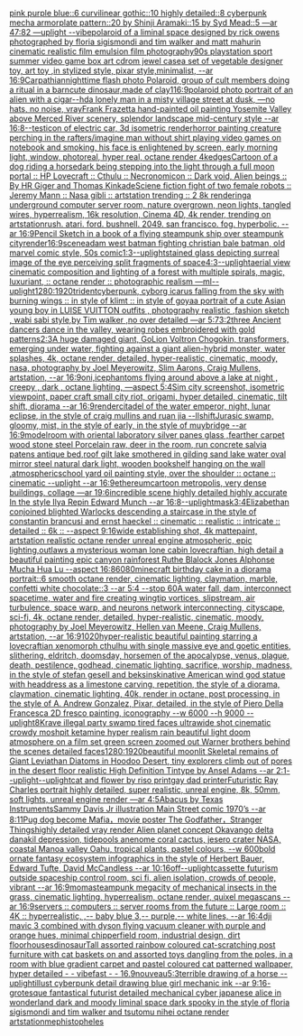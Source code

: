 [pink purple blue::6 curvilinear gothic::10 highly detailed::8 cyberpunk mecha armorplate pattern::20 by Shinji Aramaki::15 by Syd Mead::5 —ar 47:82 —uplight --vibe](https://www.ebank.nz/aiartgenerator?category=pink%2520purple%2520blue%3A%3A6%2520curvilinear%2520gothic%3A%3A10%2520highly%2520detailed%3A%3A8%2520cyberpunk%2520mecha%2520armorplate%2520pattern%3A%3A20%2520by%2520Shinji%2520Aramaki%3A%3A15%2520by%2520Syd%2520Mead%3A%3A5%2520%E2%80%94ar%252047%3A82%2520%E2%80%94uplight%2520--vibe)[polaroid of a liminal space designed by rick owens photographed by floria sigismondi and tim walker  and matt mahurin cinematic realistic film emulsion film photography](https://www.ebank.nz/aiartgenerator?category=polaroid%2520of%2520a%2520liminal%2520space%2520designed%2520by%2520rick%2520owens%2520photographed%2520by%2520floria%2520sigismondi%2520and%2520tim%2520walker%2520%2520and%2520matt%2520mahurin%2520cinematic%2520realistic%2520film%2520emulsion%2520film%2520photography)[90s playstation sport summer video game box art cdrom jewel case](https://www.ebank.nz/aiartgenerator?category=90s%2520playstation%2520sport%2520summer%2520video%2520game%2520box%2520art%2520cdrom%2520jewel%2520case)[a set of vegetable designer toy, art toy ,in stylized style, pixar style,minimalist, --ar 16:9](https://www.ebank.nz/aiartgenerator?category=a%2520set%2520of%2520vegetable%2520designer%2520toy%2C%2520art%2520toy%2520%2Cin%2520stylized%2520style%2C%2520pixar%2520style%2Cminimalist%2C%2520--ar%252016%3A9)[Carpathian](https://www.ebank.nz/aiartgenerator?category=Carpathian)[nighttime flash photo Polaroid, group of cult members doing a ritual in a barn](https://www.ebank.nz/aiartgenerator?category=nighttime%2520flash%2520photo%2520Polaroid%2C%2520group%2520of%2520cult%2520members%2520doing%2520a%2520ritual%2520in%2520a%2520barn)[cute dinosaur,made of clay](https://www.ebank.nz/aiartgenerator?category=cute%2520dinosaur%2Cmade%2520of%2520clay)[1](https://www.ebank.nz/aiartgenerator?category=1)[16:9](https://www.ebank.nz/aiartgenerator?category=16%3A9)[polaroid photo portrait of an alien with a cigar](https://www.ebank.nz/aiartgenerator?category=polaroid%2520photo%2520portrait%2520of%2520an%2520alien%2520with%2520a%2520cigar)[--hd](https://www.ebank.nz/aiartgenerator?category=--hd)[](https://www.ebank.nz/aiartgenerator?category=)[a lonely man in a misty village street at dusk, —no hats, no noise, vray](https://www.ebank.nz/aiartgenerator?category=a%2520lonely%2520man%2520in%2520a%2520misty%2520village%2520street%2520at%2520dusk%2C%2520%E2%80%94no%2520hats%2C%2520no%2520noise%2C%2520vray)[Frank Frazetta hand-painted oil painting Yosemite Valley above Merced River scenery, splendor landscape mid-century style --ar 16:8](https://www.ebank.nz/aiartgenerator?category=Frank%2520Frazetta%2520hand-painted%2520oil%2520painting%2520Yosemite%2520Valley%2520above%2520Merced%2520River%2520scenery%2C%2520splendor%2520landscape%2520mid-century%2520style%2520--ar%252016%3A8)[--test](https://www.ebank.nz/aiartgenerator?category=--test)[icon of electric car, 3d isometric render](https://www.ebank.nz/aiartgenerator?category=icon%2520of%2520electric%2520car%2C%25203d%2520isometric%2520render)[horror painting creature perching in the rafters](https://www.ebank.nz/aiartgenerator?category=horror%2520painting%2520creature%2520perching%2520in%2520the%2520rafters)[/imagine  man without shirt playing video games on notebook and smoking, his face is enlightened by screen, early morning light, window, photoreal, hyper real, octane render 4k](https://www.ebank.nz/aiartgenerator?category=/imagine%2520%2520man%2520without%2520shirt%2520playing%2520video%2520games%2520on%2520notebook%2520and%2520smoking%2C%2520his%2520face%2520is%2520enlightened%2520by%2520screen%2C%2520early%2520morning%2520light%2C%2520window%2C%2520photoreal%2C%2520hyper%2520real%2C%2520octane%2520render%25204k)[edges](https://www.ebank.nz/aiartgenerator?category=edges)[Cartoon of a dog riding a horse](https://www.ebank.nz/aiartgenerator?category=Cartoon%2520of%2520a%2520dog%2520riding%2520a%2520horse)[dark being stepping into the light through a full moon portal :: HP Lovecraft :: Cthulu :: Necronomicon :: Dark void, Alien beings :: By HR Giger and Thomas Kinkade](https://www.ebank.nz/aiartgenerator?category=dark%2520being%2520stepping%2520into%2520the%2520light%2520through%2520a%2520full%2520moon%2520portal%2520%3A%3A%2520HP%2520Lovecraft%2520%3A%3A%2520Cthulu%2520%3A%3A%2520Necronomicon%2520%3A%3A%2520Dark%2520void%2C%2520Alien%2520beings%2520%3A%3A%2520By%2520HR%2520Giger%2520and%2520Thomas%2520Kinkade)[Sciene fiction fight of two female robots :: Jeremy Mann :: Nasa gibli :: artstation trending :: 2 8k rendering](https://www.ebank.nz/aiartgenerator?category=Sciene%2520fiction%2520fight%2520of%2520two%2520female%2520robots%2520%3A%3A%2520Jeremy%2520Mann%2520%3A%3A%2520Nasa%2520gibli%2520%3A%3A%2520artstation%2520trending%2520%3A%3A%25202%25208k%2520rendering)[a underground computer server room, nature overgrown, neon lights, tangled wires, hyperrealism, 16k resolution, Cinema 4D, 4k render, trending on artstation](https://www.ebank.nz/aiartgenerator?category=a%2520underground%2520computer%2520server%2520room%2C%2520nature%2520overgrown%2C%2520neon%2520lights%2C%2520tangled%2520wires%2C%2520hyperrealism%2C%252016k%2520resolution%2C%2520Cinema%25204D%2C%25204k%2520render%2C%2520trending%2520on%2520artstation)[rush.  atari.  ford.  bushnell.  2049.  san francisco.  fog. hyperbolic.  --ar 16:9](https://www.ebank.nz/aiartgenerator?category=rush.%2520%2520atari.%2520%2520ford.%2520%2520bushnell.%2520%25202049.%2520%2520san%2520francisco.%2520%2520fog.%2520hyperbolic.%2520%2520--ar%252016%3A9)[Pencil Sketch in a book of a flying steampunk ship over steampunk city](https://www.ebank.nz/aiartgenerator?category=Pencil%2520Sketch%2520in%2520a%2520book%2520of%2520a%2520flying%2520steampunk%2520ship%2520over%2520steampunk%2520city)[render](https://www.ebank.nz/aiartgenerator?category=render)[16:9](https://www.ebank.nz/aiartgenerator?category=16%3A9)[scene](https://www.ebank.nz/aiartgenerator?category=scene)[adam west batman fighting christian bale batman, old marvel comic style, 50s comic](https://www.ebank.nz/aiartgenerator?category=adam%2520west%2520batman%2520fighting%2520christian%2520bale%2520batman%2C%2520old%2520marvel%2520comic%2520style%2C%252050s%2520comic)[1:3](https://www.ebank.nz/aiartgenerator?category=1%3A3)[--uplight](https://www.ebank.nz/aiartgenerator?category=--uplight)[stained glass depicting surreal image of the eye perceiving split fragments of space](https://www.ebank.nz/aiartgenerator?category=stained%2520glass%2520depicting%2520surreal%2520image%2520of%2520the%2520eye%2520perceiving%2520split%2520fragments%2520of%2520space)[4:3](https://www.ebank.nz/aiartgenerator?category=4%3A3)[--uplight](https://www.ebank.nz/aiartgenerator?category=--uplight)[aerial view cinematic composition and lighting of a forest with multiple spirals, magic, luxuriant, :: octane render :: photographic realism —ml](https://www.ebank.nz/aiartgenerator?category=aerial%2520view%2520cinematic%2520composition%2520and%2520lighting%2520of%2520a%2520forest%2520with%2520multiple%2520spirals%2C%2520magic%2C%2520luxuriant%2C%2520%3A%3A%2520octane%2520render%2520%3A%3A%2520photographic%2520realism%2520%E2%80%94ml)[--uplight](https://www.ebank.nz/aiartgenerator?category=--uplight)[1280:1920](https://www.ebank.nz/aiartgenerator?category=1280%3A1920)[trident](https://www.ebank.nz/aiartgenerator?category=trident)[cyberpunk, cyborg icarus falling from the sky with burning wings :: in style of klimt :: in style of goya](https://www.ebank.nz/aiartgenerator?category=cyberpunk%2C%2520cyborg%2520icarus%2520falling%2520from%2520the%2520sky%2520with%2520burning%2520wings%2520%3A%3A%2520in%2520style%2520of%2520klimt%2520%3A%3A%2520in%2520style%2520of%2520goya)[a portrait of a cute Asian young boy in LUISE VUITTON  outfits , photography realistic ,fashion sketch  , wabi sabi style,by Tim walker ,no over detailed —ar 5:7](https://www.ebank.nz/aiartgenerator?category=a%2520portrait%2520of%2520a%2520cute%2520Asian%2520young%2520boy%2520in%2520LUISE%2520VUITTON%2520%2520outfits%2520%2C%2520photography%2520realistic%2520%2Cfashion%2520sketch%2520%2520%2C%2520wabi%2520sabi%2520style%2Cby%2520Tim%2520walker%2520%2Cno%2520over%2520detailed%2520%E2%80%94ar%25205%3A7)[3:2](https://www.ebank.nz/aiartgenerator?category=3%3A2)[three Ancient dancers  dance in the valley, wearing robes embroidered with gold patterns](https://www.ebank.nz/aiartgenerator?category=three%2520Ancient%2520dancers%2520%2520dance%2520in%2520the%2520valley%2C%2520wearing%2520robes%2520embroidered%2520with%2520gold%2520patterns)[2:3](https://www.ebank.nz/aiartgenerator?category=2%3A3)[A huge damaged giant, GoLion Voltron Chogokin, transformers, emerging under water, fighting against a giant alien-hybrid monster, water splashes, 4k, octane render, detailed, hyper-realistic, cinematic, moody, nasa, photography by Joel Meyerowitz, Slim Aarons, Craig Mullens, artstation, --ar 16:9](https://www.ebank.nz/aiartgenerator?category=A%2520huge%2520damaged%2520giant%2C%2520GoLion%2520Voltron%2520Chogokin%2C%2520transformers%2C%2520emerging%2520under%2520water%2C%2520fighting%2520against%2520a%2520giant%2520alien-hybrid%2520monster%2C%2520water%2520splashes%2C%25204k%2C%2520octane%2520render%2C%2520detailed%2C%2520hyper-realistic%2C%2520cinematic%2C%2520moody%2C%2520nasa%2C%2520photography%2520by%2520Joel%2520Meyerowitz%2C%2520Slim%2520Aarons%2C%2520Craig%2520Mullens%2C%2520artstation%2C%2520--ar%252016%3A9)[oni,ice](https://www.ebank.nz/aiartgenerator?category=oni%2Cice)[phantoms flying around above a lake at night , creepy , dark , octane lighting, —aspect 5:4](https://www.ebank.nz/aiartgenerator?category=phantoms%2520flying%2520around%2520above%2520a%2520lake%2520at%2520night%2520%2C%2520creepy%2520%2C%2520dark%2520%2C%2520octane%2520lighting%2C%2520%E2%80%94aspect%25205%3A4)[Sim city screenshot, isometric viewpoint, paper craft small city riot, origami, hyper detailed, cinematic, tilt shift, diorama    --ar 16:9](https://www.ebank.nz/aiartgenerator?category=Sim%2520city%2520screenshot%2C%2520isometric%2520viewpoint%2C%2520paper%2520craft%2520small%2520city%2520riot%2C%2520origami%2C%2520hyper%2520detailed%2C%2520cinematic%2C%2520tilt%2520shift%2C%2520diorama%2520%2520%2520%2520--ar%252016%3A9)[render](https://www.ebank.nz/aiartgenerator?category=render)[citadel of the water emperor, night, lunar eclipse, in the style of craig mullins and ruan jia --ll](https://www.ebank.nz/aiartgenerator?category=citadel%2520of%2520the%2520water%2520emperor%2C%2520night%2C%2520lunar%2520eclipse%2C%2520in%2520the%2520style%2520of%2520craig%2520mullins%2520and%2520ruan%2520jia%2520--ll)[shift](https://www.ebank.nz/aiartgenerator?category=shift)[Jurasic swamp, gloomy, mist, in the style of early, in the style of muybridge  --ar 16:9](https://www.ebank.nz/aiartgenerator?category=Jurasic%2520swamp%2C%2520gloomy%2C%2520mist%2C%2520in%2520the%2520style%2520of%2520early%2C%2520in%2520the%2520style%2520of%2520muybridge%2520%2520--ar%252016%3A9)[model](https://www.ebank.nz/aiartgenerator?category=model)[room with oriental laboratory silver panes glass ,fearther carpet wood stone steel Porcelain raw, deer in the room, run concrete salvia patens antique bed,roof gilt lake smothered in gilding sand lake water oval mirror steel natural dark light, wooden bookshelf hanging on the wall ,atmospheric](https://www.ebank.nz/aiartgenerator?category=room%2520with%2520oriental%2520laboratory%2520silver%2520panes%2520glass%2520%2Cfearther%2520carpet%2520wood%2520stone%2520steel%2520Porcelain%2520raw%2C%2520deer%2520in%2520the%2520room%2C%2520run%2520concrete%2520salvia%2520patens%2520antique%2520bed%2Croof%2520gilt%2520lake%2520smothered%2520in%2520gilding%2520sand%2520lake%2520water%2520oval%2520mirror%2520steel%2520natural%2520dark%2520light%2C%2520wooden%2520bookshelf%2520hanging%2520on%2520the%2520wall%2520%2Catmospheric)[school yard oil painting style, over the shoulder :: octane :: cinematic --uplight --ar 16:9](https://www.ebank.nz/aiartgenerator?category=school%2520yard%2520oil%2520painting%2520style%2C%2520over%2520the%2520shoulder%2520%3A%3A%2520octane%2520%3A%3A%2520cinematic%2520--uplight%2520--ar%252016%3A9)[ethereum](https://www.ebank.nz/aiartgenerator?category=ethereum)[cartoon metropolis, very dense buildings, collage —ar 19:6](https://www.ebank.nz/aiartgenerator?category=cartoon%2520metropolis%2C%2520very%2520dense%2520buildings%2C%2520collage%2520%E2%80%94ar%252019%3A6)[incredible scene highly detailed highly accurate In the style Ilya Repin Edward Munch --ar 16:8](https://www.ebank.nz/aiartgenerator?category=incredible%2520scene%2520highly%2520detailed%2520highly%2520accurate%2520In%2520the%2520style%2520Ilya%2520Repin%2520Edward%2520Munch%2520--ar%252016%3A8)[--uplight](https://www.ebank.nz/aiartgenerator?category=--uplight)[mask](https://www.ebank.nz/aiartgenerator?category=mask)[3:4](https://www.ebank.nz/aiartgenerator?category=3%3A4)[Elizabethan conjoined  blighted Warlocks descending a staircase in the style of constantin brancusi and ernst haeckel :: cinematic :: realistic :: intricate :: detailed :: 6k :: --aspect 9:16](https://www.ebank.nz/aiartgenerator?category=Elizabethan%2520conjoined%2520%2520blighted%2520Warlocks%2520descending%2520a%2520staircase%2520in%2520the%2520style%2520of%2520constantin%2520brancusi%2520and%2520ernst%2520haeckel%2520%3A%3A%2520cinematic%2520%3A%3A%2520realistic%2520%3A%3A%2520intricate%2520%3A%3A%2520detailed%2520%3A%3A%25206k%2520%3A%3A%2520--aspect%25209%3A16)[wide establishing shot, 4k mattepaint, artstation  realistic octane render unreal engine atmospheric, epic lighting,outlaws a mysterious woman lone cabin  lovecraftian, high detail a beautiful painting epic canyon rainforest Ruthe Blalock Jones Alphonse Mucha  Hua Lu --aspect 16:8](https://www.ebank.nz/aiartgenerator?category=wide%2520establishing%2520shot%2C%25204k%2520mattepaint%2C%2520artstation%2520%2520realistic%2520octane%2520render%2520unreal%2520engine%2520atmospheric%2C%2520epic%2520lighting%2Coutlaws%2520a%2520mysterious%2520woman%2520lone%2520cabin%2520%2520lovecraftian%2C%2520high%2520detail%2520a%2520beautiful%2520painting%2520epic%2520canyon%2520rainforest%2520Ruthe%2520Blalock%2520Jones%2520Alphonse%2520Mucha%2520%2520Hua%2520Lu%2520--aspect%252016%3A8)[6080](https://www.ebank.nz/aiartgenerator?category=6080)[minecraft birthday cake in a diorama portrait::6 smooth octane render, cinematic lighting, claymation, marble, confetti white chocolate::3 --ar 5:4 --stop 60](https://www.ebank.nz/aiartgenerator?category=minecraft%2520birthday%2520cake%2520in%2520a%2520diorama%2520portrait%3A%3A6%2520smooth%2520octane%2520render%2C%2520cinematic%2520lighting%2C%2520claymation%2C%2520marble%2C%2520confetti%2520white%2520chocolate%3A%3A3%2520--ar%25205%3A4%2520--stop%252060)[A water fall, dam, interconnect spacetime, water and fire creating wingtip vortices, slipstream, air turbulence, space warp, and neurons network interconnecting, cityscape, sci-fi, 4k, octane render, detailed, hyper-realistic, cinematic, moody, photography by Joel Meyerowitz, Hellen van Meene, Craig Mullens, artstation, --ar 16:9](https://www.ebank.nz/aiartgenerator?category=A%2520water%2520fall%2C%2520dam%2C%2520interconnect%2520spacetime%2C%2520water%2520and%2520fire%2520creating%2520wingtip%2520vortices%2C%2520slipstream%2C%2520air%2520turbulence%2C%2520space%2520warp%2C%2520and%2520neurons%2520network%2520interconnecting%2C%2520cityscape%2C%2520sci-fi%2C%25204k%2C%2520octane%2520render%2C%2520detailed%2C%2520hyper-realistic%2C%2520cinematic%2C%2520moody%2C%2520photography%2520by%2520Joel%2520Meyerowitz%2C%2520Hellen%2520van%2520Meene%2C%2520Craig%2520Mullens%2C%2520artstation%2C%2520--ar%252016%3A9)[1020](https://www.ebank.nz/aiartgenerator?category=1020)[hyper-realistic beautiful painting starring a lovecraftian xenomorph cthulhu with single massive eye and goetic entities, slithering, eldritch, doomsday, horsemen of the apocalypse, venus, plague, death, pestilence, godhead, cinematic lighting, sacrifice, worship, madness, in the style of stefan gesell and beksinski](https://www.ebank.nz/aiartgenerator?category=hyper-realistic%2520beautiful%2520painting%2520starring%2520a%2520lovecraftian%2520xenomorph%2520cthulhu%2520with%2520single%2520massive%2520eye%2520and%2520goetic%2520entities%2C%2520slithering%2C%2520eldritch%2C%2520doomsday%2C%2520horsemen%2520of%2520the%2520apocalypse%2C%2520venus%2C%2520plague%2C%2520death%2C%2520pestilence%2C%2520godhead%2C%2520cinematic%2520lighting%2C%2520sacrifice%2C%2520worship%2C%2520madness%2C%2520in%2520the%2520style%2520of%2520stefan%2520gesell%2520and%2520beksinski)[native American wind god statue with headdress as a limestone carving, repetition, the style of a diorama, claymation, cinematic lighting, 40k, render in octane, post processing, in the style of A. Andrew Gonzalez, Pixar, detailed, in the style of Piero Della Francesca 2D fresco painting, iconography --w 6000 --h 9000 --uplight](https://www.ebank.nz/aiartgenerator?category=native%2520American%2520wind%2520god%2520statue%2520with%2520headdress%2520as%2520a%2520limestone%2520carving%2C%2520repetition%2C%2520the%2520style%2520of%2520a%2520diorama%2C%2520claymation%2C%2520cinematic%2520lighting%2C%252040k%2C%2520render%2520in%2520octane%2C%2520post%2520processing%2C%2520in%2520the%2520style%2520of%2520A.%2520Andrew%2520Gonzalez%2C%2520Pixar%2C%2520detailed%2C%2520in%2520the%2520style%2520of%2520Piero%2520Della%2520Francesca%25202D%2520fresco%2520painting%2C%2520iconography%2520--w%25206000%2520--h%25209000%2520--uplight)[8K](https://www.ebank.nz/aiartgenerator?category=8K)[rave illegal party swamp tired faces ultrawide shot cinematic crowdy moshpit ketamine hyper realism rain beautiful light doom atmosphere on a film set green screen zoomed out Warner brothers behind the scenes detailed faces](https://www.ebank.nz/aiartgenerator?category=rave%2520illegal%2520party%2520swamp%2520tired%2520faces%2520ultrawide%2520shot%2520cinematic%2520crowdy%2520moshpit%2520ketamine%2520hyper%2520realism%2520rain%2520beautiful%2520light%2520doom%2520atmosphere%2520on%2520a%2520film%2520set%2520green%2520screen%2520zoomed%2520out%2520Warner%2520brothers%2520behind%2520the%2520scenes%2520detailed%2520faces)[1280:1920](https://www.ebank.nz/aiartgenerator?category=1280%3A1920)[beautiful moonlit Skeletal remains of Giant Leviathan Diatoms in Hoodoo Desert, tiny explorers climb out of pores in the desert floor realistic High Definition Tintype by Ansel Adams --ar 2:1](https://www.ebank.nz/aiartgenerator?category=beautiful%2520moonlit%2520Skeletal%2520remains%2520of%2520Giant%2520Leviathan%2520Diatoms%2520in%2520Hoodoo%2520Desert%2C%2520tiny%2520explorers%2520climb%2520out%2520of%2520pores%2520in%2520the%2520desert%2520floor%2520realistic%2520High%2520Definition%2520Tintype%2520by%2520Ansel%2520Adams%2520--ar%25202%3A1)[--uplight](https://www.ebank.nz/aiartgenerator?category=--uplight)[--uplight](https://www.ebank.nz/aiartgenerator?category=--uplight)[cat and flower by riso print](https://www.ebank.nz/aiartgenerator?category=cat%2520and%2520flower%2520by%2520riso%2520print)[gay dad printer](https://www.ebank.nz/aiartgenerator?category=gay%2520dad%2520printer)[Futuristic Ray Charles portrait highly detailed, super realistic, unreal engine, 8k, 50mm, soft lights, unreal engine render —ar 4:5](https://www.ebank.nz/aiartgenerator?category=Futuristic%2520Ray%2520Charles%2520portrait%2520highly%2520detailed%2C%2520super%2520realistic%2C%2520unreal%2520engine%2C%25208k%2C%252050mm%2C%2520soft%2520lights%2C%2520unreal%2520engine%2520render%2520%E2%80%94ar%25204%3A5)[Abacus by Texas Instruments](https://www.ebank.nz/aiartgenerator?category=Abacus%2520by%2520Texas%2520Instruments)[Sammy Davis Jr illustration Main Street comic 1970’s --ar 8:11](https://www.ebank.nz/aiartgenerator?category=Sammy%2520Davis%2520Jr%2520illustration%2520Main%2520Street%2520comic%25201970%E2%80%99s%2520--ar%25208%3A11)[Pug dog become Mafia，movie poster The Godfather，Stranger Things](https://www.ebank.nz/aiartgenerator?category=Pug%2520dog%2520become%2520Mafia%EF%BC%8Cmovie%2520poster%2520The%2520Godfather%EF%BC%8CStranger%2520Things)[highly detailed vray render Alien planet concept Okavango delta danakil depression, tidepools anenome coral cactus, jesero crater NASA, coastal Manoa valley Oahu, tropical plants, pastel colours, --w 600](https://www.ebank.nz/aiartgenerator?category=highly%2520detailed%2520vray%2520render%2520Alien%2520planet%2520concept%2520Okavango%2520delta%2520danakil%2520depression%2C%2520tidepools%2520anenome%2520coral%2520cactus%2C%2520jesero%2520crater%2520NASA%2C%2520coastal%2520Manoa%2520valley%2520Oahu%2C%2520tropical%2520plants%2C%2520pastel%2520colours%2C%2520--w%2520600)[bold ornate fantasy ecosystem infographics in the style of Herbert Bauer, Edward Tufte, David McCandless --ar 10:16](https://www.ebank.nz/aiartgenerator?category=bold%2520ornate%2520fantasy%2520ecosystem%2520infographics%2520in%2520the%2520style%2520of%2520Herbert%2520Bauer%2C%2520Edward%2520Tufte%2C%2520David%2520McCandless%2520--ar%252010%3A16)[off](https://www.ebank.nz/aiartgenerator?category=off)[--uplight](https://www.ebank.nz/aiartgenerator?category=--uplight)[cassette futurism outside spaceship control room, sci fi, alien isolation, crowds of people, vibrant --ar 16:9](https://www.ebank.nz/aiartgenerator?category=cassette%2520futurism%2520outside%2520spaceship%2520control%2520room%2C%2520sci%2520fi%2C%2520alien%2520isolation%2C%2520crowds%2520of%2520people%2C%2520vibrant%2520--ar%252016%3A9)[moma](https://www.ebank.nz/aiartgenerator?category=moma)[steampunk megacity of mechanical insects in the grass, cinematic lighting, hyperrealism, octane render, quixel megascans --ar 16:9](https://www.ebank.nz/aiartgenerator?category=steampunk%2520megacity%2520of%2520mechanical%2520insects%2520in%2520the%2520grass%2C%2520cinematic%2520lighting%2C%2520hyperrealism%2C%2520octane%2520render%2C%2520quixel%2520megascans%2520--ar%252016%3A9)[servers :: computers :: server rooms from the future :: Large room :: 4K :: hyperrealistic, ,-- baby blue 3,--  purple,--  white lines, --ar 16:4](https://www.ebank.nz/aiartgenerator?category=servers%2520%3A%3A%2520computers%2520%3A%3A%2520server%2520rooms%2520from%2520the%2520future%2520%3A%3A%2520Large%2520room%2520%3A%3A%25204K%2520%3A%3A%2520hyperrealistic%2C%2520%2C--%2520baby%2520blue%25203%2C--%2520%2520purple%2C--%2520%2520white%2520lines%2C%2520--ar%252016%3A4)[dji mavic 3 combined with dyson flying vacuum cleaner with purple and orange hues, minimal chipperfield room, industrial design, dirt floor](https://www.ebank.nz/aiartgenerator?category=dji%2520mavic%25203%2520combined%2520with%2520dyson%2520flying%2520vacuum%2520cleaner%2520with%2520purple%2520and%2520orange%2520hues%2C%2520minimal%2520chipperfield%2520room%2C%2520industrial%2520design%2C%2520dirt%2520floor)[houses](https://www.ebank.nz/aiartgenerator?category=houses)[](https://www.ebank.nz/aiartgenerator?category=)[dinosaur](https://www.ebank.nz/aiartgenerator?category=dinosaur)[Tall assorted rainbow coloured cat-scratching post furniture with cat baskets on and assorted toys dangling from the poles, in a room with blue gradient carpet and pastel coloured cat patterned wallpaper, hyper detailed - - vibefast - - 16.9](https://www.ebank.nz/aiartgenerator?category=Tall%2520assorted%2520rainbow%2520coloured%2520cat-scratching%2520post%2520furniture%2520with%2520cat%2520baskets%2520on%2520and%2520assorted%2520toys%2520dangling%2520from%2520the%2520poles%2C%2520in%2520a%2520room%2520with%2520blue%2520gradient%2520carpet%2520and%2520pastel%2520coloured%2520cat%2520patterned%2520wallpaper%2C%2520hyper%2520detailed%2520-%2520-%2520vibefast%2520-%2520-%252016.9)[nouveau](https://www.ebank.nz/aiartgenerator?category=nouveau)[5:3](https://www.ebank.nz/aiartgenerator?category=5%3A3)[terrible drawing of a horse --uplight](https://www.ebank.nz/aiartgenerator?category=terrible%2520drawing%2520of%2520a%2520horse%2520--uplight)[illust cyberpunk detail drawing blue girl mechanic ink --ar 9:16](https://www.ebank.nz/aiartgenerator?category=illust%2520cyberpunk%2520detail%2520drawing%2520blue%2520girl%2520mechanic%2520ink%2520--ar%25209%3A16)[-](https://www.ebank.nz/aiartgenerator?category=-)[grotesque fantastical futurist detailed mechanical cyber japanese alice in wonderland dark and moody liminal space dark spooky in the style of floria sigismondi and tim walker and tsutomu nihei octane render artstation](https://www.ebank.nz/aiartgenerator?category=grotesque%2520fantastical%2520futurist%2520detailed%2520mechanical%2520cyber%2520japanese%2520alice%2520in%2520wonderland%2520dark%2520and%2520moody%2520liminal%2520space%2520dark%2520spooky%2520in%2520the%2520style%2520of%2520floria%2520sigismondi%2520and%2520tim%2520walker%2520and%2520tsutomu%2520nihei%2520octane%2520render%2520artstation)[mephistopheles](https://www.ebank.nz/aiartgenerator?category=mephistopheles)